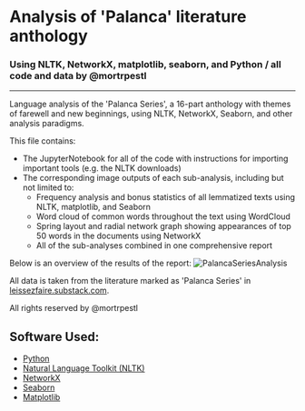 # Analysis of 'Palanca' literature anthology
### Using NLTK, NetworkX, matplotlib, seaborn, and Python / all code and data by @mortrpestl
---


Language analysis of the 'Palanca Series', a 16-part anthology with themes of farewell and new beginnings, using NLTK, NetworkX, Seaborn, and other analysis paradigms.

This file contains:
- The JupyterNotebook for all of the code with instructions for importing important tools (e.g. the NLTK downloads)
- The corresponding image outputs of each sub-analysis, including but not limited to:
  - Frequency analysis and bonus statistics of all lemmatized texts using NLTK, matplotlib, and Seaborn
  - Word cloud of common words throughout the text using WordCloud
  - Spring layout and radial network graph showing appearances of top 50 words in the documents using NetworkX
  - All of the sub-analyses combined in one comprehensive report

Below is an overview of the results of the report:
 ![PalancaSeriesAnalysis](https://github.com/user-attachments/assets/319ece03-17b6-4764-a22a-d22247b96746)

All data is taken from the literature marked as 'Palanca Series' in [leissezfaire.substack.com](http://leissezfaire.substack.com/).

All rights reserved by @mortrpestl

## Software Used:
- [Python](https://www.python.org/)
- [Natural Language Toolkit (NLTK)](https://www.nltk.org/)
- [NetworkX](https://networkx.org/)
- [Seaborn](https://seaborn.pydata.org/)
- [Matplotlib](https://matplotlib.org/)
  
